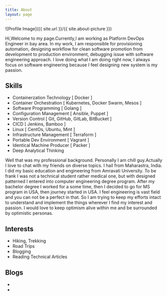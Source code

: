 ```yaml
---
title: About
layout: page
---
```

![Profile Image]({{ site.url }}/{{ site.about-picture }})

<p> Hi,Welcome to my page.Currently,I am working as Platform DevOps Engineer in bay area. In my work, I am responsible for provisioning automation, designing workflow for 
clean software promotion from development to production environment, debugging issue with software engineering approach. I love doing what I am doing right now, I always focus on software engineering because I feel designing new system is my passion.</p>

<h2>Skills</h2>

<ul class="skill-list">
	<li> Containerzation Technology [ Docker ] </li>
	<li> Container Orchestration [ Kubernetes, Docker Swarm, Mesos ]  </li>
	<li> Software Programming [ Golang ] </li>
	<li> Configuration Management [ Ansible, Puppet ] </li>
	<li> Version Control [ Git, GitHub, GitLab, BitBucket ] </li>
	<li> CICD [ Jenkins, Bamboo ] </li>
	<li> Linux [ CentOs, Ubuntu, Mint ] </li>
	<li> Infrastructure Management [ Terraform ] </li>
	<li> Portable Dev Environment [ Vagrant ] </li>
	<li> Identical Machine Producer [ Packer ] </li>
	<li> Deep Analytical Thinking </li>
</ul>

<p> Well that was my professional background. Personally I am chill guy.Actually I love to chat with my friends on diverse topics. I hail from Maharastra, India. I did my basic education 
and engineering from Amravati University. To be frank I was not a technical student rather medical one, but with designed patterned I entered into computer engineering degree program.
After my bachelor degree I worked for a some time, then I decided to go for MS program in USA, then journey started in USA. 
I feel engineering is vast field and you can not be a perfect in that. So I am trying to keep my efforts intact to understand and implement the things wherever I find my interest and passion.
I would love to keep optimism alive within me and be surrounded by optimistic personas.</p>

<h2>Interests</h2>

<ul>
	<li> Hiking, Trekking </li>
	<li> Road Trips </li>
	<li> Blogging </li>
	<li> Reading Technical Articles </li>
</ul>

<h2>Blogs</h2>

<ul>
    <li> <a href='https://milinddhokeblog.wordpress.com/'> </li>
	<li> <a href='https://milinddhokeblog.blogspot.com/'> </li>
</ul>
